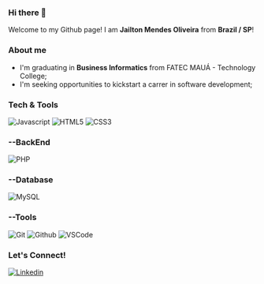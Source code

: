### Hi there 👋

Welcome to my Github page!
I am **Jailton Mendes Oliveira** from **Brazil / SP**!

### About me
* I'm graduating in **Business Informatics** from FATEC MAUÁ - Technology College;
* I'm seeking opportunities to kickstart a carrer in software development;

### Tech & Tools

![Javascript](https://img.shields.io/badge/-Javascript-333333?style=flat&logo=Javascript)
![HTML5](https://img.shields.io/badge/-HTML5-333333?style=flat&logo=HTML5)
![CSS3](https://img.shields.io/badge/-CSS3-333333?style=flat&logo=CSS3)

### --BackEnd

![PHP](https://img.shields.io/badge/-PHP-333333?style=flat&logo=PHP)

### --Database

![MySQL](https://img.shields.io/badge/-MySQL-333333?style=flat&logo=MYSQL)

### --Tools

![Git](https://img.shields.io/badge/-Git-333333?style=flat&logo=git)
![Github](https://img.shields.io/badge/-Github-333333?style=flat&logo=github)
![VSCode](http://img.shields.io/badge/-VS%20Code-333333?style=flat&logo=visual%20studio%20code)

### Let's Connect!

[![Linkedin](https://img.shields.io/badge/-LinkedIn-blue?style=flat&logo=Linkedin&logoColor=white)](https://www.linkedin.com/in/jailton-mendes-oliveira-ba7a272b2/) 

